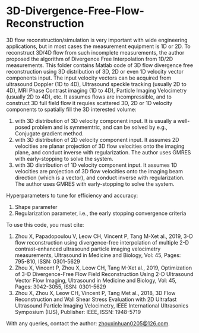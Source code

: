 # 3D-Divergence-Free-Flow-Reconstruction
3D flow reconstruction/simulation is very important with wide engineering applications, but in most cases the measurement equipment is 1D or 2D. To reconstruct 3D/4D flow from such incomplete measurements, the author proposed the algorithm of Divergence Free Interpolation from 1D/2D measurements. This folder contains Matlab code of 3D flow divergence free reconstruction using 3D distribution of 3D, 2D or even 1D velocity vector components input. The input velocity vectors can be acquired from ultrasound Doppler (1D to 4D), Ultrasound speckle tracking (usually 2D to 4D), MRI Phase Contrast imaging (1D to 4D), Particle Imaging Velocimetry (usually 2D to 4D), etc.
It assumes flows are incompressible, and to construct 3D full field flow it requies scattered 3D, 2D or 1D velocity components to spatially fill the 3D interested volume:
1. with 3D distribution of 3D velocity component input. It is usually a well-posed problem and is symmemtric, and can be solved by e.g., Conjugate gradient method.
2. with 3D distribution of 2D velocity component input. It assumes 2D velocities are planar projection of 3D flow velocities onto the imaging plane, and conduct inverse with regularization. The author uses GMRES with early-stopping to solve the system.
3. with 3D distribution of 1D velocity component input. It assumes 1D velocities are projection of 3D flow velocities onto the imaging beam direction (which is a vector), and conduct inverse with regularization. The author uses GMRES with early-stopping to solve the system.

Hyperparameters to tune for efficiency and accuracy:
1. Shape parameter
2. Regularization parameter, i.e., the early stopping convergence criteria

To use this code, you must cite:
1) Zhou X, Papadopoulou V, Leow CH, Vincent P, Tang M-Xet al., 2019, 3-D flow reconstruction using divergence-free interpolation of multiple 2-D contrast-enhanced ultrasound particle imaging velocimetry measurements, Ultrasound in Medicine and Biology, Vol: 45, Pages: 795-810, ISSN: 0301-5629
2) Zhou X, Vincent P, Zhou X, Leow CH, Tang M-Xet al., 2019, Optimization of 3-D Divergence-Free Flow Field Reconstruction Using 2-D Ultrasound Vector Flow Imaging, Ultrasound in Medicine and Biology, Vol: 45, Pages: 3042-3055, ISSN: 0301-5629
3) Zhou X, Zhou X, Leow CH, Vincent P, Tang Met al., 2018, 3D Flow Reconstruction and Wall Shear Stress Evaluation with 2D Ultrafast Ultrasound Particle Imaging Velocimetry, IEEE International Ultrasonics Symposium (IUS), Publisher: IEEE, ISSN: 1948-5719

With any queries, contact the author: zhouxinhuan0205@126.com.

